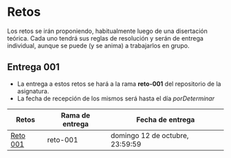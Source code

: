 # Retos

Los retos se irán proponiendo, habitualmente luego de una disertación teórica. Cada uno tendrá sus reglas de resolución y serán de entrega individual, aunque se puede (y se anima) a trabajarlos en grupo.

## Entrega 001

- La entrega a estos retos se hará a la rama **reto-001** del repositorio de la asignatura.
- La fecha de recepción de los mismos será hasta el día *porDeterminar*

|Retos|Rama de entrega|Fecha de entrega
|-|-|-|
[Reto 001](reto001.md)|reto-001|domingo 12 de octubre, 23:59:59

